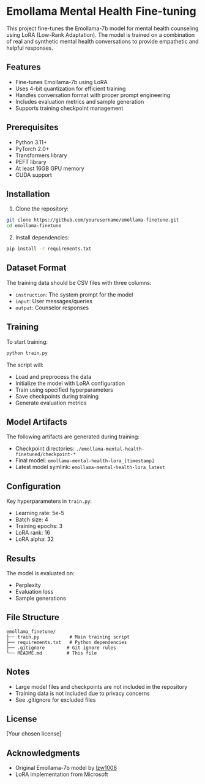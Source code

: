 # Emollama Mental Health Fine-tuning

This project fine-tunes the Emollama-7b model for mental health counseling using LoRA (Low-Rank Adaptation). The model is trained on a combination of real and synthetic mental health conversations to provide empathetic and helpful responses.

## Features

- Fine-tunes Emollama-7b using LoRA
- Uses 4-bit quantization for efficient training
- Handles conversation format with proper prompt engineering
- Includes evaluation metrics and sample generation
- Supports training checkpoint management

## Prerequisites

- Python 3.11+
- PyTorch 2.0+
- Transformers library
- PEFT library
- At least 16GB GPU memory
- CUDA support

## Installation

1. Clone the repository:
```bash
git clone https://github.com/yourusername/emollama-finetune.git
cd emollama-finetune
```

2. Install dependencies:
```bash
pip install -r requirements.txt
```

## Dataset Format

The training data should be CSV files with three columns:
- `instruction`: The system prompt for the model
- `input`: User messages/queries
- `output`: Counselor responses

## Training

To start training:
```bash
python train.py
```

The script will:
- Load and preprocess the data
- Initialize the model with LoRA configuration
- Train using specified hyperparameters
- Save checkpoints during training
- Generate evaluation metrics

## Model Artifacts

The following artifacts are generated during training:
- Checkpoint directories: `./emollama-mental-health-finetuned/checkpoint-*`
- Final model: `emollama-mental-health-lora_[timestamp]`
- Latest model symlink: `emollama-mental-health-lora_latest`

## Configuration

Key hyperparameters in `train.py`:
- Learning rate: 5e-5
- Batch size: 4
- Training epochs: 3
- LoRA rank: 16
- LoRA alpha: 32

## Results

The model is evaluated on:
- Perplexity
- Evaluation loss
- Sample generations

## File Structure

```
emollama_finetune/
├── train.py           # Main training script
├── requirements.txt   # Python dependencies
├── .gitignore        # Git ignore rules
└── README.md         # This file
```

## Notes

- Large model files and checkpoints are not included in the repository
- Training data is not included due to privacy concerns
- See .gitignore for excluded files

## License

[Your chosen license]

## Acknowledgments

- Original Emollama-7b model by [lzw1008](https://huggingface.co/lzw1008/Emollama-7b)
- LoRA implementation from Microsoft
